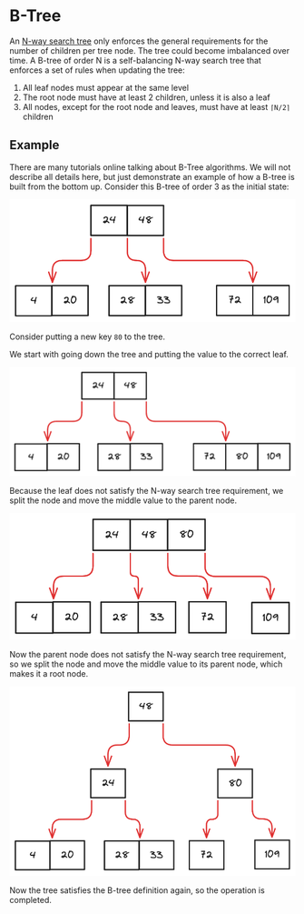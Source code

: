 # B-Tree

An [N-way search tree](./search-tree.md#n-way-search-tree) only enforces the general requirements for the number of 
children per tree node. The tree could become imbalanced over time. A B-tree of order N is a self-balancing 
N-way search tree that enforces a set of rules when updating the tree:

1. All leaf nodes must appear at the same level
2. The root node must have at least 2 children, unless it is also a leaf
3. All nodes, except for the root node and leaves, must have at least `⌈N/2⌉` children

## Example

There are many tutorials online talking about B-Tree algorithms.
We will not describe all details here, but just demonstrate an example of how a B-tree is built from the bottom up.
Consider this B-tree of order 3 as the initial state:

![b-tree-example-initial](b-tree-example-initial.png)

Consider putting a new key `80` to the tree.

We start with going down the tree and putting the value to the correct leaf.

![b-tree-example-put-key-1](b-tree-example-put-key-1.png)

Because the leaf does not satisfy the N-way search tree requirement, 
we split the node and move the middle value to the parent node.

![b-tree-example-put-key-2](b-tree-example-put-key-2.png)

Now the parent node does not satisfy the N-way search tree requirement,
so we split the node and move the middle value to its parent node, which makes it a root node.

![b-tree-example-put-key-3](b-tree-example-put-key-3.png)

Now the tree satisfies the B-tree definition again, so the operation is completed.



